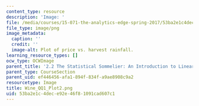 ```yaml
---
content_type: resource
description: 'Image: '
file: /media/courses/15-071-the-analytics-edge-spring-2017/53ba2e1c4dece92e46f81091cad607c1_Wine_QQ1_Plot2.png
file_type: image/png
image_metadata:
  caption: ''
  credit: ''
  image-alt: Plot of price vs. harvest rainfall.
learning_resource_types: []
ocw_type: OCWImage
parent_title: '2.2 The Statistical Sommelier: An Introduction to Linear Regression'
parent_type: CourseSection
parent_uid: ef446456-afa1-894f-834f-a9ae8908c9a2
resourcetype: Image
title: Wine_QQ1_Plot2.png
uid: 53ba2e1c-4dec-e92e-46f8-1091cad607c1
---
```

